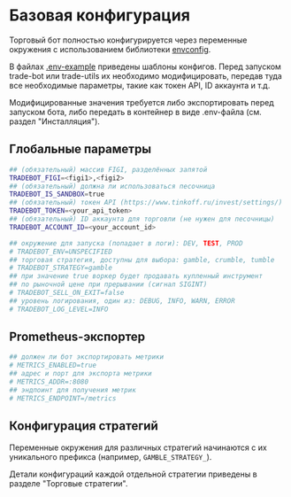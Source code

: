 # Базовая конфигурация

Торговый бот полностью конфигурируется через переменные окружения
с использованием библиотеки [envconfig](https://github.com/kelseyhightower/envconfig).

В файлах [.env-example](https://github.com/elkopass/BITA/blob/main/cmd/trade-bot/.env-example)
приведены шаблоны конфигов. Перед запуском trade-bot или trade-utils их 
необходимо модифицировать, передав туда все необходимые параметры, такие как 
токен API, ID аккаунта и т.д. 

Модифицированные значения требуется либо экспортировать перед запуском бота, либо
передать в контейнер в виде .env-файла (см. раздел "Инсталляция").

## Глобальные параметры

```bash
## (обязательный) массив FIGI, разделённых запятой
TRADEBOT_FIGI=<figi1>,<figi2>
## (обязательный) должна ли использоваться песочница
TRADEBOT_IS_SANDBOX=true
## (обязательный) токен API (https://www.tinkoff.ru/invest/settings/)
TRADEBOT_TOKEN=<your_api_token>
## (обязательный) ID аккаунта для торговли (не нужен для песочницы)
TRADEBOT_ACCOUNT_ID=<your_account_id>

## окружение для запуска (попадает в логи): DEV, TEST, PROD
# TRADEBOT_ENV=UNSPECIFIED
## торговая стратегия, доступны для выбора: gamble, crumble, tumble
# TRADEBOT_STRATEGY=gamble
## при значение true воркер будет продавать купленный инструмент 
## по рыночной цене при прерывании (сигнал SIGINT)
# TRADEBOT_SELL_ON_EXIT=false
## уровень логирования, один из: DEBUG, INFO, WARN, ERROR
# TRADEBOT_LOG_LEVEL=INFO
```

## Prometheus-экспортер

```bash
## должен ли бот экспортировать метрики
# METRICS_ENABLED=true
## адрес и порт для экспорта метрики
# METRICS_ADDR=:8080
## эндпоинт для получения метрик
# METRICS_ENDPOINT=/metrics
```

## Конфигурация стратегий

Переменные окружения для различных стратегий начинаются 
с их уникального префикса (например, `GAMBLE_STRATEGY_`).

Детали конфигураций каждой отдельной стратегии приведены 
в разделе "Торговые стратегии".
